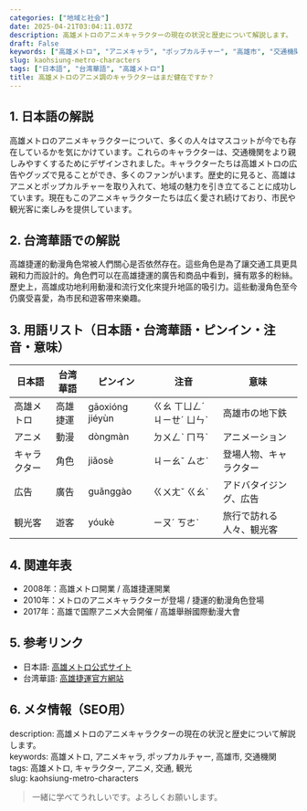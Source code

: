 ```yaml
---
categories: ["地域と社会"]
date: 2025-04-21T03:04:11.037Z
description: 高雄メトロのアニメキャラクターの現在の状況と歴史について解説します。
draft: False
keywords: ["高雄メトロ", "アニメキャラ", "ポップカルチャー", "高雄市", "交通機関"]
slug: kaohsiung-metro-characters
tags: ["日本語", "台湾華語", "高雄メトロ"]
title: 高雄メトロのアニメ調のキャラクターはまだ健在ですか？
---
```




## 1. 日本語の解説  
高雄メトロのアニメキャラクターについて、多くの人々はマスコットが今でも存在しているかを気にかけています。これらのキャラクターは、交通機関をより親しみやすくするためにデザインされました。キャラクターたちは高雄メトロの広告やグッズで見ることができ、多くのファンがいます。歴史的に見ると、高雄はアニメとポップカルチャーを取り入れて、地域の魅力を引き立てることに成功しています。現在もこのアニメキャラクターたちは広く愛され続けており、市民や観光客に楽しみを提供しています。

## 2. 台湾華語での解説  
高雄捷運的動漫角色常被人們關心是否依然存在。這些角色是為了讓交通工具更具親和力而設計的。角色們可以在高雄捷運的廣告和商品中看到，擁有眾多的粉絲。歷史上，高雄成功地利用動漫和流行文化來提升地區的吸引力。這些動漫角色至今仍廣受喜愛，為市民和遊客帶來樂趣。

## 3. 用語リスト（日本語・台湾華語・ピンイン・注音・意味）  
| 日本語       | 台湾華語        | ピンイン         | 注音       | 意味                    |
|-------------|---------------|---------------|----------|-----------------------|
| 高雄メトロ   | 高雄捷運       | gāoxióng jiéyùn | ㄍㄠ ㄒㄩㄥˊ ㄐㄧㄝˊ ㄩㄣˋ | 高雄市の地下鉄            |
| アニメ      | 動漫          | dòngmàn       | ㄉㄨㄥˋ ㄇㄢˋ | アニメーション          |
| キャラクター | 角色          | jiǎosè        | ㄐㄧㄠˇ ㄙㄜˋ | 登場人物、キャラクター     |
| 広告         | 廣告          | guǎnggào      | ㄍㄨㄤˇ ㄍㄠˋ | アドバタイジング、広告   |
| 観光客       | 遊客          | yóukè         | ㄧㄡˊ ㄎㄜˋ | 旅行で訪れる人々、観光客   |

## 4. 関連年表  
- 2008年：高雄メトロ開業 / 高雄捷運開業  
- 2010年：メトロのアニメキャラクターが登場 / 捷運的動漫角色登場  
- 2017年：高雄で国際アニメ大会開催 / 高雄舉辦國際動漫大會  

## 5. 参考リンク  
- 日本語: [高雄メトロ公式サイト](https://www.krtco.com.tw)  
- 台湾華語: [高雄捷運官方網站](https://www.krtco.com.tw)  

## 6. メタ情報（SEO用）  
description: 高雄メトロのアニメキャラクターの現在の状況と歴史について解説します。  
keywords: 高雄メトロ, アニメキャラ, ポップカルチャー, 高雄市, 交通機関  
tags: 高雄メトロ, キャラクター, アニメ, 交通, 観光  
slug: kaohsiung-metro-characters  

> 一緒に学べてうれしいです。よろしくお願いします。